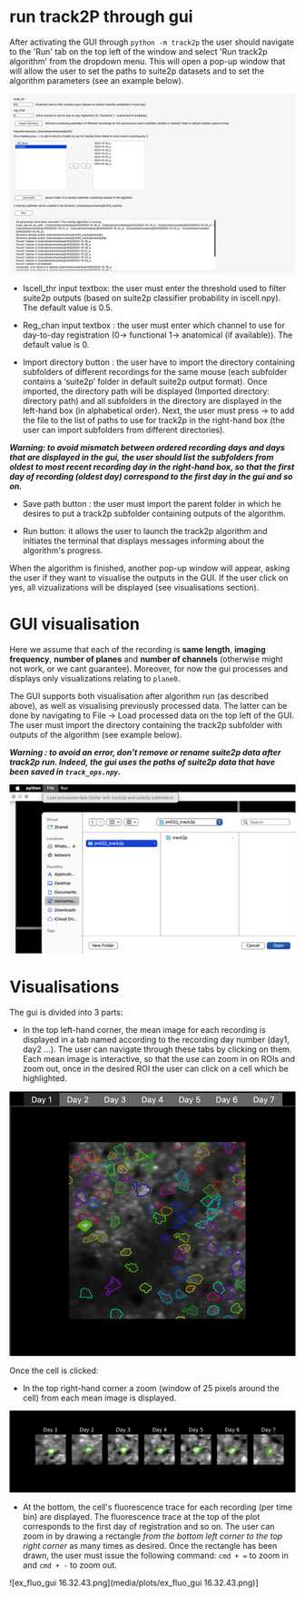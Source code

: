 # run track2P through gui 

After activating the GUI through `python -m track2p` the user should navigate to the 'Run' tab on the top left of the window and select 'Run track2p algorithm' from the dropdown menu. This will open a pop-up window that will allow the user to set the paths to suite2p datasets and to set the algorithm parameters (see an example below). 

![ex_popup_runtrack2p.png](media/plots/ex_popup_runt2p.png) 

- Iscell_thr input textbox: the user must enter the threshold used to filter suite2p outputs (based on suite2p classifier probability in iscell.npy). The default value is 0.5.
  
- Reg_chan input textbox : the user must enter which channel to use for day-to-day registration (0-> functional 1-> anatomical (if available)). The default value is 0.
  
- Import directory button : the user have to import the directory containing subfolders of different recordings for the same mouse (each subfolder contains a ‘suite2p’ folder in default suite2p output format). Once imported, the directory path will be displayed (Imported directory: directory path) and all subfolders in the directory are displayed in the left-hand box (in alphabetical order). Next, the user must press -> to add the file to the list of paths to use for track2p in the right-hand box (the user can import subfolders from different directories).

***Warning: to avoid mismatch between ordered recording days and days that are displayed in the gui, the user should list the subfolders from oldest to most recent recording day in the right-hand box, so that the first day of recording (oldest day) correspond to the first day in the gui and so on.***
  
- Save path button : the user must import the parent folder in which he desires to put a track2p subfolder containing outputs of the algorithm.
  
- Run button: it allows the user to launch the track2p algorithm and initiates the terminal that displays messages informing about the algorithm's progress.

When the algorithm is finished, another pop-up window will appear, asking the user if they want to visualise the outputs in the GUI. If the user click on yes, all vizualizations will be displayed (see visualisations section). 

# GUI visualisation

Here we assume that each of the recording is **same length**, **imaging frequency**, **number of planes** and **number of channels** (otherwise might not work, or we cant guarantee). Moreover, for now the gui processes and displays only visualizations relating to `plane0`. 

The GUI supports both visualisation after algorithm run (as described above), as well as visualising previously processed data. The latter can be done by navigating to File -> Load processed data on the top left of the GUI. The user must import the directory containing the track2p subfolder with outputs of the algorithm (see example below).

***Warning : to avoid an error, don't remove or rename suite2p data after track2p run. Indeed, the gui uses the paths of suite2p data that have been saved in `track_ops.npy`.***

![ex_t2p_processed_data.png](media/plots/ex_t2p_processed_data.png) 


# Visualisations 

The gui is divided into 3 parts: 

- In the top left-hand corner, the mean image for each recording is displayed in a tab named according to the recording day number (day1, day2 ...). The user can navigate through these tabs by clicking on them. Each mean image is interactive, so that the use can zoom in on ROIs and zoom out, once in the desired ROI the user can click on a cell which be highlighted.

![ex_meanimg_gui.png](media/plots/ex_meanimg_gui.png) 

Once the cell is clicked: 

- In the top right-hand corner a zoom (window of 25 pixels around the cell) from each mean image is displayed.

![ex_roi_gui.png](media/plots/ex_roi_gui.png) 
  
- At the bottom, the cell's fluorescence trace for each recording (per time bin) are displayed. The fluorescence trace at the top of the plot corresponds to the first day of registration and so on. The user can zoom in by drawing a rectangle *from the bottom left corner to the top right corner* as many times as desired. Once the rectangle has been drawn, the user must issue the following command: `cmd + =` to zoom in and `cmd + -` to zoom out.

![ex_fluo_gui 16.32.43.png](media/plots/ex_fluo_gui 16.32.43.png)]

